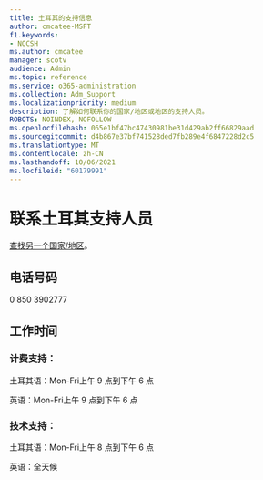 ```yaml
---
title: 土耳其的支持信息
author: cmcatee-MSFT
f1.keywords:
- NOCSH
ms.author: cmcatee
manager: scotv
audience: Admin
ms.topic: reference
ms.service: o365-administration
ms.collection: Adm_Support
ms.localizationpriority: medium
description: 了解如何联系你的国家/地区或地区的支持人员。
ROBOTS: NOINDEX, NOFOLLOW
ms.openlocfilehash: 065e1bf47bc47430981be31d429ab2ff66829aad
ms.sourcegitcommit: d4b867e37bf741528ded7fb289e4f6847228d2c5
ms.translationtype: MT
ms.contentlocale: zh-CN
ms.lasthandoff: 10/06/2021
ms.locfileid: "60179991"
---
```

# <a name="contact-support-for-turkey"></a>联系土耳其支持人员

[查找另一个国家/地区](../../business-video/get-help-support.md)。

## <a name="phone-number"></a>电话号码
0 850 3902777

## <a name="hours"></a>工作时间
### <a name="billing-support"></a>计费支持：

土耳其语：Mon-Fri上午 9 点到下午 6 点

英语：Mon-Fri上午 9 点到下午 6 点

### <a name="technical-support"></a>技术支持：

土耳其语：Mon-Fri上午 8 点到下午 6 点

英语：全天候
